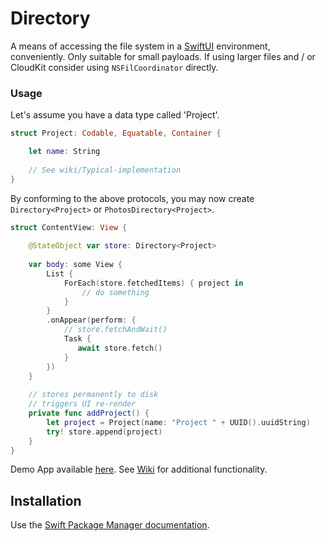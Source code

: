 # Directory

A means of accessing the file system in a [SwiftUI](https://developer.apple.com/xcode/swiftui/) environment, conveniently. Only suitable for small payloads. If using larger files and / or CloudKit consider using `NSFilCoordinator` directly.

### Usage

Let's assume you have a data type called 'Project'.

```swift
struct Project: Codable, Equatable, Container {

    let name: String
    
    // See wiki/Typical-implementation
}
```

By conforming to the above protocols, you may now create `Directory<Project>` or `PhotosDirectory<Project>`.

```swift
struct ContentView: View {
    
    @StateObject var store: Directory<Project>
    
    var body: some View {
        List {
            ForEach(store.fetchedItems) { project in
                // do something
            }
        }
        .onAppear(perform: {
            // store.fetchAndWait()
            Task {
               await store.fetch()
            }
        })
    }
        
    // stores permanently to disk
    // triggers UI re-render
    private func addProject() {
        let project = Project(name: "Project " + UUID().uuidString)
        try! store.append(project)
    }
}
```

Demo App available [here](https://github.com/nashysolutions/Projects).
See [Wiki](https://github.com/nashysolutions/Directory/wiki/Useful-API) for additional functionality.

## Installation

Use the [Swift Package Manager documentation](https://github.com/apple/swift-package-manager/tree/master/Documentation). 
